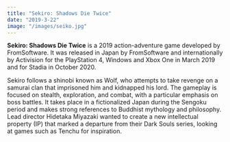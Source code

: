 ```yaml
---
title: "Sekiro: Shadows Die Twice"
date: "2019-3-22"
image: "/images/seiko.jpg"
---
```


**Sekiro: Shadows Die Twice** is a 2019 action-adventure game developed by FromSoftware. It was released in Japan by FromSoftware and internationally by Activision for the PlayStation 4, Windows and Xbox One in March 2019 and for Stadia in October 2020.

Sekiro follows a shinobi known as Wolf, who attempts to take revenge on a samurai clan that imprisoned him and kidnapped his lord. The gameplay is focused on stealth, exploration, and combat, with a particular emphasis on boss battles. It takes place in a fictionalized Japan during the Sengoku period and makes strong references to Buddhist mythology and philosophy. Lead director Hidetaka Miyazaki wanted to create a new intellectual property (IP) that marked a departure from their Dark Souls series, looking at games such as Tenchu for inspiration.
